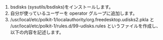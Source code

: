 1. bsdisks (sysutils/bsdisks)をインストールします。
1. 自分が使っているユーザーを operator グループに追加します。
1. /usr/local/etc/polkit-1/localauthority/org.freedesktop.udisks2.pkla と /usr/local/etc/polkit-1/rules.d/99-udisks.rules というファイルを作成し、以下の内容を記述します。
